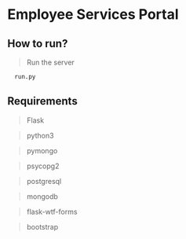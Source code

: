 # Employee Services Portal
## How to run?



> Run the server<br />

```bash
  run.py
```

## Requirements

>Flask<br />

>python3<br />

>pymongo<br />

>psycopg2<br />

>postgresql<br />

>mongodb<br />

>flask-wtf-forms<br />

>bootstrap<br />
